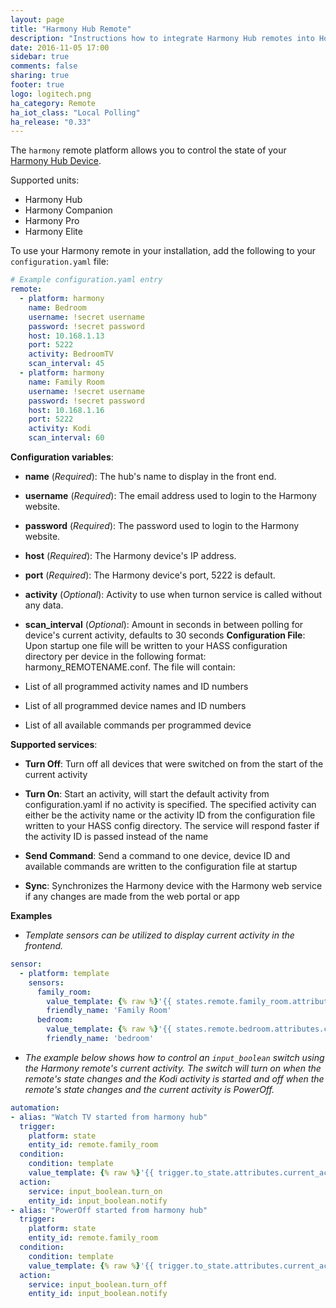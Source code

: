 ```yaml
---
layout: page
title: "Harmony Hub Remote"
description: "Instructions how to integrate Harmony Hub remotes into Home Assistant."
date: 2016-11-05 17:00
sidebar: true
comments: false
sharing: true
footer: true
logo: logitech.png
ha_category: Remote
ha_iot_class: "Local Polling"
ha_release: "0.33"
---
```



The `harmony` remote platform allows you to control the state of your [Harmony Hub Device](http://www.logitech.com/en-us/product/harmony-hub).

Supported units:

- Harmony Hub
- Harmony Companion
- Harmony Pro
- Harmony Elite


To use your Harmony remote in your installation, add the following to your `configuration.yaml` file:

```yaml
# Example configuration.yaml entry
remote:
  - platform: harmony
    name: Bedroom
    username: !secret username
    password: !secret password
    host: 10.168.1.13
    port: 5222
    activity: BedroomTV
    scan_interval: 45
  - platform: harmony
    name: Family Room
    username: !secret username
    password: !secret password
    host: 10.168.1.16
    port: 5222
    activity: Kodi
    scan_interval: 60
```

**Configuration variables**:

- **name** (*Required*): The hub's name to display in the front end.
- **username** (*Required*): The email address used to login to the Harmony website.
- **password** (*Required*): The password used to login to the Harmony website.
- **host** (*Required*): The Harmony device's IP address.
- **port** (*Required*): The Harmony device's port, 5222 is default.
- **activity** (*Optional*): Activity to use when turnon service is called without any data.
- **scan_interval** (*Optional*): Amount in seconds in between polling for device's current activity, defaults to 30 seconds
**Configuration File**: 
Upon startup one file will be written to your HASS configuration directory per device in the following format: harmony_REMOTENAME.conf.  The file will contain:

- List of all programmed activity names and ID numbers
- List of all programmed device names and ID numbers
- List of all available commands per programmed device



**Supported services**:

- **Turn Off**: Turn off all devices that were switched on from the start of the current activity

- **Turn On**: Start an activity, will start the default activity from configuration.yaml if no activity is specified.  The specified activity can either be the activity name or the activity ID from the configuration file written to your HASS config directory.  The service will respond faster if the activity ID is passed instead of the name

- **Send Command**: Send a command to one device, device ID and available commands are written to the configuration file at startup

- **Sync**: Synchronizes the Harmony device with the Harmony web service if any changes are made from the web portal or app


**Examples**

- *Template sensors can be utilized to display current activity in the frontend.*

```yaml
sensor:
  - platform: template
    sensors:
      family_room:
        value_template: {% raw %}'{{ states.remote.family_room.attributes.current_activity }}'{% endraw %}
        friendly_name: 'Family Room'
      bedroom:
        value_template: {% raw %}'{{ states.remote.bedroom.attributes.current_activity }}'{% endraw %}
        friendly_name: 'bedroom'
```


- *The example below shows how to control an `input_boolean` switch using the Harmony remote's current activity.  The switch will turn on when the remote's state changes and the Kodi activity is started and off when the remote's state changes and the current activity is PowerOff.*

```yaml
automation:
- alias: "Watch TV started from harmony hub"
  trigger:
    platform: state
    entity_id: remote.family_room
  condition:
    condition: template
    value_template: {% raw %}'{{ trigger.to_state.attributes.current_activity == "Kodi" }}'{% endraw %}
  action:
    service: input_boolean.turn_on
    entity_id: input_boolean.notify
- alias: "PowerOff started from harmony hub"
  trigger:
    platform: state
    entity_id: remote.family_room
  condition:
    condition: template
    value_template: {% raw %}'{{ trigger.to_state.attributes.current_activity == "PowerOff" }}'{% endraw %}
  action:
    service: input_boolean.turn_off
    entity_id: input_boolean.notify
````
